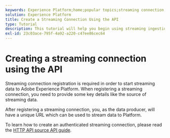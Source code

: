 ```yaml
---
keywords: Experience Platform;home;popular topics;streaming connection;create streaming connection;api guide;tutorial;create a streaming connection;streaming ingestion;ingestion;
solution: Experience Platform
title: Create a Streaming Connection Using the API
type: Tutorial
description: This tutorial will help you begin using streaming ingestion APIs, part of the Adobe Experience Platform Data Ingestion Service APIs.
exl-id: 23c03ace-795f-4a92-a220-c47ee86cec64
---
```

# Creating a streaming connection using the API

Streaming connection registration is required in order to start streaming data to Adobe Experience Platform. When registering a streaming connection, you need to provide some key details like the source of streaming data.

After registering a streaming connection, you, as the data producer, will have a unique URL which can be used to stream data to Platform.

To learn how to create an authenticated streaming connection, please read the [HTTP API source API guide](../../sources/tutorials/api/create/streaming/http.md).
